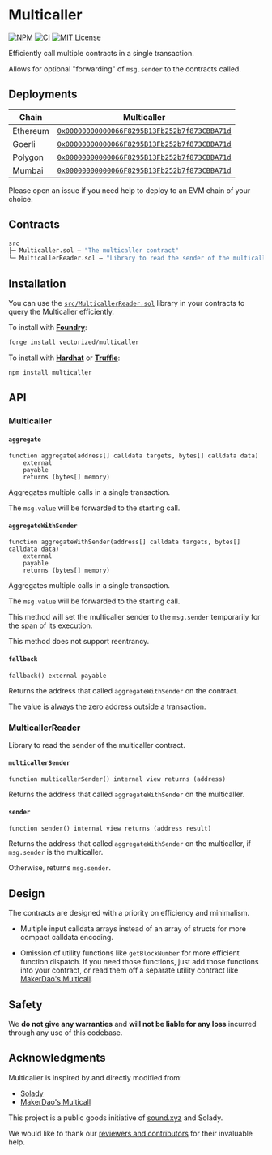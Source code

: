 # Multicaller

[![NPM][npm-shield]][npm-url]
[![CI][ci-shield]][ci-url]
[![MIT License][license-shield]][license-url]

Efficiently call multiple contracts in a single transaction.

Allows for optional "forwarding" of `msg.sender` to the contracts called.

## Deployments

| Chain | Multicaller |
|---|---|
| Ethereum | [`0x00000000000066F8295B13Fb252b7f873CBBA71d`](https://etherscan.io/address/0x00000000000066F8295B13Fb252b7f873CBBA71d) |
| Goerli | [`0x00000000000066F8295B13Fb252b7f873CBBA71d`](https://goerli.etherscan.io/address/0x00000000000066F8295B13Fb252b7f873CBBA71d) |
| Polygon | [`0x00000000000066F8295B13Fb252b7f873CBBA71d`](https://polygonscan.com/address/0x00000000000066F8295B13Fb252b7f873CBBA71d) |
| Mumbai | [`0x00000000000066F8295B13Fb252b7f873CBBA71d`](https://mumbai.polygonscan.com/address/0x00000000000066F8295B13Fb252b7f873CBBA71d) |


Please open an issue if you need help to deploy to an EVM chain of your choice.

## Contracts

```ml
src
├─ Multicaller.sol — "The multicaller contract"
└─ MulticallerReader.sol — "Library to read the sender of the multicaller contract"
``` 

## Installation

You can use the [`src/MulticallerReader.sol`](./src/MulticallerReader.sol) library in your contracts to query the Multicaller efficiently.

To install with [**Foundry**](https://github.com/gakonst/foundry):

```sh
forge install vectorized/multicaller
```

To install with [**Hardhat**](https://github.com/nomiclabs/hardhat) or [**Truffle**](https://github.com/trufflesuite/truffle):

```sh
npm install multicaller
```

## API

### Multicaller

#### `aggregate`
```solidity
function aggregate(address[] calldata targets, bytes[] calldata data)
    external
    payable
    returns (bytes[] memory)
```  
Aggregates multiple calls in a single transaction.

The `msg.value` will be forwarded to the starting call.

#### `aggregateWithSender`
```solidity
function aggregateWithSender(address[] calldata targets, bytes[] calldata data)
    external
    payable
    returns (bytes[] memory)
```  
Aggregates multiple calls in a single transaction.

The `msg.value` will be forwarded to the starting call.

This method will set the multicaller sender to the `msg.sender` temporarily for the span of its execution.

This method does not support reentrancy.

#### `fallback`
```solidity
fallback() external payable
```  
Returns the address that called `aggregateWithSender` on the contract.

The value is always the zero address outside a transaction.

### MulticallerReader

Library to read the sender of the multicaller contract.

#### `multicallerSender`
```solidity
function multicallerSender() internal view returns (address)
```  
Returns the address that called `aggregateWithSender` on the multicaller.

#### `sender`
```solidity
function sender() internal view returns (address result)
```  
Returns the address that called `aggregateWithSender` on the multicaller, if `msg.sender` is the multicaller.

Otherwise, returns `msg.sender`.

## Design

The contracts are designed with a priority on efficiency and minimalism. 

- Multiple input calldata arrays instead of an array of structs for more compact calldata encoding.

- Omission of utility functions like `getBlockNumber` for more efficient function dispatch. If you need those functions, just add those functions into your contract, or read them off a separate utility contract like [MakerDao's Multicall](https://github.com/makerdao/multicall).

## Safety

We **do not give any warranties** and **will not be liable for any loss** incurred through any use of this codebase.

## Acknowledgments

Multicaller is inspired by and directly modified from:

- [Solady](https://github.com/vectorized/solady)
- [MakerDao's Multicall](https://github.com/makerdao/multicall)

This project is a public goods initiative of [sound.xyz](https://sound.xyz) and Solady.

We would like to thank our [reviewers and contributors](credits.txt) for their invaluable help.

[npm-shield]: https://img.shields.io/npm/v/multicaller.svg
[npm-url]: https://www.npmjs.com/package/multicaller

[ci-shield]: https://img.shields.io/github/actions/workflow/status/vectorized/multicaller/ci.yml?label=build&branch=main
[ci-url]: https://github.com/vectorized/multicaller/actions/workflows/ci.yml

[license-shield]: https://img.shields.io/badge/License-MIT-green.svg
[license-url]: https://github.com/vectorized/multicaller/blob/main/LICENSE.txt
